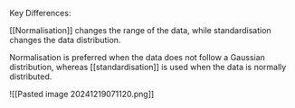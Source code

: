 Key Differences:

[[Normalisation]] changes the range of the data, while standardisation changes the data distribution.

Normalisation is preferred when the data does not follow a Gaussian distribution, whereas [[standardisation]] is used when the data is normally distributed.

![[Pasted image 20241219071120.png]]



